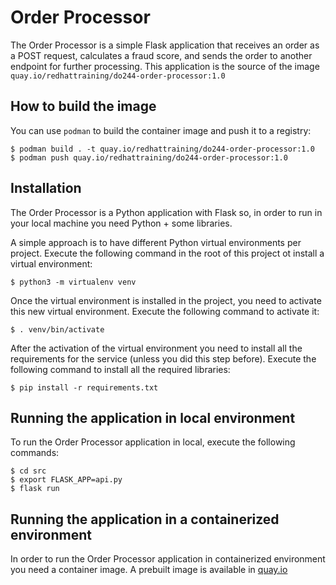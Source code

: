 # Order Processor

The Order Processor is a simple Flask application that receives an order as a POST request, calculates a fraud score, and sends the order to another endpoint for further processing.
This application is the source of the image `quay.io/redhattraining/do244-order-processor:1.0`

## How to build the image

You can use `podman` to build the container image and push it to a registry:

```
$ podman build . -t quay.io/redhattraining/do244-order-processor:1.0
$ podman push quay.io/redhattraining/do244-order-processor:1.0
```

## Installation

The Order Processor is a Python application with Flask so, in order to run in your local machine you need Python + some libraries.

A simple approach is to have different Python virtual environments per project. 
Execute the following command in the root of this project ot install a virtual environment:
 
```
$ python3 -m virtualenv venv
```

Once the virtual environment is installed in the project, you need to activate this new virtual environment. 
Execute the following command to activate it:

```
$ . venv/bin/activate
```

After the activation of the virtual environment you need to install all the requirements for the service (unless you did this step before). 
Execute the following command to install all the required libraries:

```
$ pip install -r requirements.txt
```

## Running the application in local environment

To run the Order Processor application in local, execute the following commands:

```
$ cd src  
$ export FLASK_APP=api.py  
$ flask run 
```
 
## Running the application in a containerized environment
 
In order to run the Order Processor application in containerized environment you need a container image. 
A prebuilt image is available in [quay.io](https://quay.io/repository/redhattraining/do244-order-processor)
 